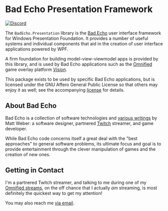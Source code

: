 # Bad Echo Presentation Framework
[![Discord](https://img.shields.io/discord/348353194801364992?style=flat-square&label=Discord&logo=discord&logoColor=white&color=7289DA)](https://discord.gg/omni) 

The `BadEcho.Presentation` library is the [Bad Echo](https://badecho.com) user interface framework for Windows Presentation Foundation. It provides a number of useful systems and individual components that aid in the creation of user interface applications powered by WPF.

A firm foundation for building model-view-viewmodel apps is provided by this library, and is used by Bad Echo applications such as the [Omnified](https://badecho.com/index.php/what-is-omnified/) game overlay platform [_Vision_](https://badecho.com/index.php/2022/02/14/vision/).

This package exists to be used by specific Bad Echo applications, but is licensed under the GNU Affero General Public License so that others may enjoy it as well; see the accompanying [license](https://github.com/omniscientist/BadEcho/blob/master/LICENSE.md) for details.

## About Bad Echo
Bad Echo is a collection of software technologies and [various writings](https://badecho.com) by Matt Weber: a software designer, partnered [Twitch](https://twitch.tv/omni) streamer, and game developer.

While Bad Echo code concerns itself a great deal with the "best approaches" to general software problems, its ultimate focus and goal is to provide entertainment through the clever manipulation of games and the creation of new ones.

## Getting in Contact
I'm a partnered Twitch streamer, and talking to me during one of my [Omnified streams](https://twitch.tv/omni), on the off chance that I actually _am_ streaming, is most definitely the quickest way to get my attention!

You may also reach me [via email](mailto:matt@badecho.com).